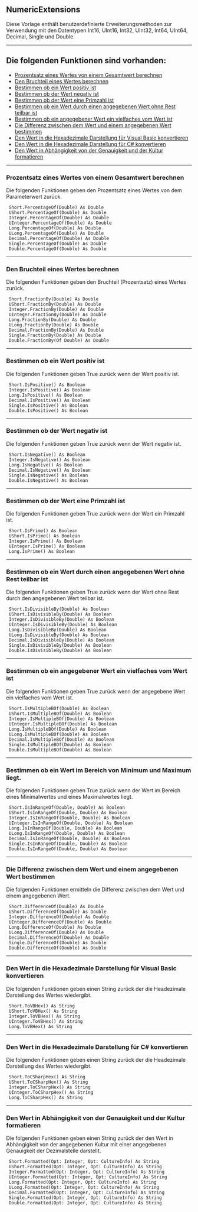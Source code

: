 ﻿
## NumericExtensions

Diese Vorlage enthält benutzerdefinierte Erweiterungsmethoden zur Verwendung mit den 
Datentypen Int16, UInt16, Int32, UInt32, Int64, UInt64, Decimal, Single und Double.


---


## Die folgenden Funktionen sind vorhanden:

- [Prozentsatz eines Wertes von einem Gesamtwert berechnen](NumericExtensions.md#Prozentsatz-eines-Wertes-von-einem-Gesamtwert-berechnen)
- [Den Bruchteil eines Wertes berechnen](NumericExtensions.md#Den-Bruchteil-eines-Wertes-berechnen)
- [Bestimmen ob ein Wert positiv ist](NumericExtensions.md#Bestimmen-ob-ein-Wert-positiv-ist)
- [Bestimmen ob der Wert negativ ist](NumericExtensions.md#Bestimmen-ob-der-Wert-negativ-ist)
- [Bestimmen ob der Wert eine Primzahl ist](NumericExtensions.md#Bestimmen-ob-der-Wert-eine-Primzahl-ist)
- [Bestimmen ob ein Wert durch einen angegebenen Wert ohne Rest teilbar ist](NumericExtensions.md#Bestimmen-ob-ein-Wert-durch-einen-angegebenen-Wert-ohne-Rest-teilbar-ist)
- [Bestimmen ob ein angegebener Wert ein vielfaches vom Wert ist](NumericExtensions.md#Bestimmen-ob-ein-angegebener-Wert-ein-vielfaches-vom-Wert-ist)
- [Die Differenz zwischen dem Wert und einem angegebenen Wert bestimmen](NumericExtensions.md#Die-Differenz-zwischen-dem-Wert-und-einem-angegebenen-Wert-bestimmen)
- [Den Wert in die Hexadezimale Darstellung für Visual Basic konvertieren](NumericExtensions.md#Den-Wert-in-die-Hexadezimale-Darstellung-für-Visual-Basic-konvertieren)
- [Den Wert in die Hexadezimale Darstellung für C# konvertieren](NumericExtensions.md#Den-Wert-in-die-Hexadezimale-Darstellung-für-C#-konvertieren)
- [Den Wert in Abhängigkeit von der Genauigkeit und der Kultur formatieren](NumericExtensions.md#Den-Wert-in-Abhängigkeit-von-der-Genauigkeit-und-der-Kultur-formatieren)


---


### Prozentsatz eines Wertes von einem Gesamtwert berechnen
 
Die folgenden Funktionen geben den Prozentsatz eines Wertes von dem Parameterwert zurück.

```<vb>
 Short.PercentageOf(Double) As Double
 UShort.PercentageOf(Double) As Double
 Integer.PercentageOf(Double) As Double
 UInteger.PercentageOf(Double) As Double
 Long.PercentageOf(Double) As Double
 ULong.PercentageOf(Double) As Double
 Decimal.PercentageOf(Double) As Double
 Single.PercentageOf(Double) As Double
 Double.PercentageOf(Double) As Double
```

---


### Den Bruchteil eines Wertes berechnen

Die folgenden Funktionen geben den Bruchteil (Prozentsatz) eines Wertes	zurück.

```<vb>
 Short.FractionBy(Double) As Double
 UShort.FractionBy(Double) As Double
 Integer.FractionBy(Double) As Double
 UInteger.FractionBy(Double) As Double
 Long.FractionBy(Double) As Double
 ULong.FractionBy(Double) As Double
 Decimal.FractionBy(Double) As Double
 Single.FractionBy(Double) As Double
 Double.FractionBy(Of Double) As Double
```

---


### Bestimmen ob ein Wert positiv ist

Die folgenden Funktionen geben True zurück wenn der Wert positiv ist.

```<vb>
 Short.IsPositive() As Boolean
 Integer.IsPositive() As Boolean
 Long.IsPositive() As Boolean
 Decimal.IsPositive() As Boolean
 Single.IsPositive() As Boolean
 Double.IsPositive() As Boolean
```


---


### Bestimmen ob der Wert negativ ist

Die folgenden Funktionen geben True zurück wenn der Wert negativ ist.

```<vb>
 Short.IsNegative() As Boolean
 Integer.IsNegative() As Boolean
 Long.IsNegative() As Boolean
 Decimal.IsNegative() As Boolean
 Single.IsNegative() As Boolean
 Double.IsNegative() As Boolean
```

---


### Bestimmen ob der Wert eine Primzahl ist

Die folgenden Funktionen geben True zurück wenn der Wert ein Primzahl ist.

```<vb>
 Short.IsPrime() As Boolean
 UShort.IsPrime() As Boolean
 Integer.IsPrime() As Boolean
 UInteger.IsPrime() As Boolean
 Long.IsPrime() As Boolean
```

---


### Bestimmen ob ein Wert durch einen angegebenen Wert ohne Rest teilbar ist

Die folgenden Funktionen geben True zurück wenn der Wert ohne Rest 
durch den angegebenen Wert teilbar ist.

```<vb>
 Short.IsDivisibleBy(Double) As Boolean
 UShort.IsDivisibleBy(Double) As Boolean
 Integer.IsDivisibleBy(Double) As Boolean
 UInteger.IsDivisibleBy(Double) As Boolean
 Long.IsDivisibleBy(Double) As Boolean
 ULong.IsDivisibleBy(Double) As Boolean
 Decimal.IsDivisibleBy(Double) As Boolean
 Single.IsDivisibleBy(Double) As Boolean
 Double.IsDivisibleBy(Double) As Boolean
```

---


### Bestimmen ob ein angegebener Wert ein vielfaches vom Wert ist

Die folgenden Funktionen geben True zurück wenn der angegebene Wert 
ein vielfaches vom Wert ist.

```<vb>
 Short.IsMultipleBOf(Double) As Boolean
 UShort.IsMultipleBOf(Double) As Boolean
 Integer.IsMultipleBOf(Double) As Boolean
 UInteger.IsMultipleBOf(Double) As Boolean
 Long.IsMultipleBOf(Double) As Boolean
 ULong.IsMultipleBOf(Double) As Boolean
 Decimal.IsMultipleBOf(Double) As Boolean
 Single.IsMultipleBOf(Double) As Boolean
 Double.IsMultipleBOf(Double) As Boolean
```

---


### Bestimmen ob ein Wert im Bereich von Minimum und Maximum liegt.

Die folgenden Funktionen geben True zurück wenn der Wert im Bereich
eines Minimalwertes und eines Maximalwertes liegt.

```<vb>
 Short.IsInRangeOf(Double, Double) As Boolean
 UShort.IsInRangeOf(Double, Double) As Boolean
 Integer.IsInRangeOf(Double, Double) As Boolean
 UInteger.IsInRangeOf(Double, Double) As Boolean
 Long.IsInRangeOf(Double, Double) As Boolean
 ULong.IsInRangeOf(Double, Double) As Boolean
 Decimal.IsInRangeOf(Double, Double) As Boolean
 Single.IsInRangeOf(Double, Double) As Boolean
 Double.IsInRangeOf(Double, Double) As Boolean
```

---


### Die Differenz zwischen dem Wert und einem angegebenen Wert bestimmen

Die folgenden Funktionen ermitteln die Differenz zwischen dem Wert und 
einem angegebenen Wert.

```<vb>
 Short.DifferenceOf(Double) As Double
 UShort.DifferenceOf(Double) As Double
 Integer.DifferenceOf(Double) As Double
 UInteger.DifferenceOf(Double) As Double
 Long.DifferenceOf(Double) As Double
 ULong.DifferenceOf(Double) As Double
 Decimal.DifferenceOf(Double) As Double
 Single.DifferenceOf(Double) As Double
 Double.DifferenceOf(Double) As Double
```

---


### Den Wert in die Hexadezimale Darstellung für Visual Basic konvertieren

Die folgenden Funktionen geben einen String zurück der die Headezimale Darstellung
des Wertes wiedergibt.

```<vb>
 Short.ToVBHex() As String
 UShort.ToVBHex() As String
 Integer.ToVBHex() As String
 UInteger.ToVBHex() As String
 Long.ToVBHex() As String
```

---

### Den Wert in die Hexadezimale Darstellung für C# konvertieren

Die folgenden Funktionen geben einen String zurück der die Headezimale Darstellung
des Wertes wiedergibt.

```<vb>
 Short.ToCSharpHex() As String
 UShort.ToCSharpHex() As String
 Integer.ToCSharpHex() As String
 UInteger.ToCSharpHex() As String
 Long.ToCSharpHex() As String
```

---


### Den Wert in Abhängigkeit von der Genauigkeit und der Kultur formatieren

Die folgenden Funktionen geben einen String zurück der den Wert in Abhängigkeit 
von der angegebenen Kultur mit einer angegebenen Genauigkeit der Dezimalstelle darstellt.

```<vb>
 Short.Formatted(Opt: Integer, Opt: CultureInfo) As String
 UShort.Formatted(Opt: Integer, Opt: CultureInfo) As String
 Integer.Formatted(Opt: Integer, Opt: CultureInfo) As String
 UInteger.Formatted(Opt: Integer, Opt: CultureInfo) As String
 Long.Formatted(Opt: Integer, Opt: CultureInfo) As String
 ULong.Formatted(Opt: Integer, Opt: CultureInfo) As String
 Decimal.Formatted(Opt: Integer, Opt: CultureInfo) As String
 Single.Formatted(Opt: Integer, Opt: CultureInfo) As String
 Double.Formatted(Opt: Integer, Opt: CultureInfo) As String
```

